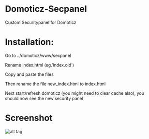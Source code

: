 # Domoticz-Secpanel
Custom Securitypanel for Domoticz

# Installation:
Go to ../domoticz/www/secpanel

Rename index.html (eg.'index.old')

Copy and paste the files

Then rename the file new_index.html to index.html

Next start/refresh domoticz (you might need to clear cache also), you should now see the new security panel

# Screenshot
![alt tag](http://www.accentaplast.se/wordpress/wp-content/uploads/2017/11/Secpanel.jpg)

